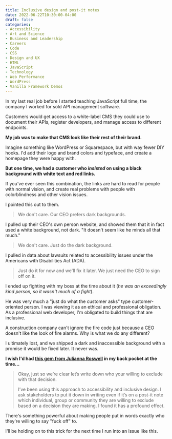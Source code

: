```yaml
---
title: Inclusive design and post-it notes
date: 2022-06-22T10:30:00-04:00
draft: false
categories:
- Accessibility
- Art and Science
- Business and Leadership
- Careers
- Code
- CSS
- Design and UX
- HTML
- JavaScript
- Technology
- Web Performance
- WordPress
- Vanilla Framework Demos
---
```


In my last real job before I started teaching JavaScript full time, the company I worked for sold API management software.

Customers would get access to a white-label CMS they could use to document their APIs, register developers, and manage access to different endpoints.

**My job was to make that CMS look like their rest of their brand.**

Imagine something like WordPress or Squarespace, but with way fewer DIY hooks. I'd add their logo and brand colors and typeface, and create a homepage they were happy with.

**But one time, we had a customer who _insisted_ on using a black background with white text and red links.** 

If you've ever seen this combination, the links are hard to read for people with normal vision, and create real problems with people with colorblindness and other vision issues.

I pointed this out to them.

> We don't care. Our CEO prefers dark backgrounds.

I pulled up their CEO's own person website, and showed them that it in fact used a white background, not dark. "It doesn't seem like he minds all that much."

> We don't care. Just do the dark background.

I pulled in data about lawsuits related to accessibility issues under the Americans with Disabilities Act (ADA).

> Just do it for now and we'll fix it later. We just need the CEO to sign off on it.

I ended up fighting with my boss at the time about it (_he was an exceedingly kind person, so it wasn't much of a fight_).

He was very much a "just do what the customer asks" type customer-oriented person. I was viewing it as an ethical and professional obligation. As a professional web developer, I'm obligated to build things that are inclusive.

A construction company can't ignore the fire code just because a CEO doesn't like the look of fire alarms. Why is what we do any different?

I ultimately lost, and we shipped a dark and inaccessible background with a promise it would be fixed later. It never was.

**I wish I'd had [this gem from Julianna Roswell](https://twitter.com/JuliannaRowsell/status/1538666270316548103) in my back pocket at the time...**

> Okay, just so we’re clear let’s write down who your willing to exclude with that decision.
> 
> I’ve been using this approach to accessibility and inclusive design. I ask stakeholders to put it down in writing even if it’s on a post-it note which individual, group or community they are willing to exclude based on a decision they are making. I found it has a profound effect.

There's something powerful about making people put in words exactly who they're willing to say "fuck off" to.

I'll be holding on to this trick for the next time I run into an issue like this.